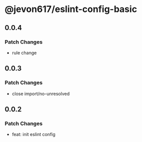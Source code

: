 # @jevon617/eslint-config-basic

## 0.0.4

### Patch Changes

- rule change

## 0.0.3

### Patch Changes

- close import/no-unresolved

## 0.0.2

### Patch Changes

- feat: init eslint config
